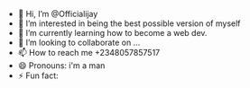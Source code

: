 - 👋 Hi, I’m @Officialijay
- 👀 I’m interested in being the best possible version of myself
- 🌱 I’m currently learning how to become a web dev.
- 💞️ I’m looking to collaborate on ...
- 📫 How to reach me +2348057857517
- 😄 Pronouns: i'm a man 
- ⚡ Fun fact: 

<!---
Officialijay/Officialijay is a ✨ special ✨ repository because its `README.md` (this file) appears on your GitHub profile.
You can click the Preview link to take a look at your changes.
--->
